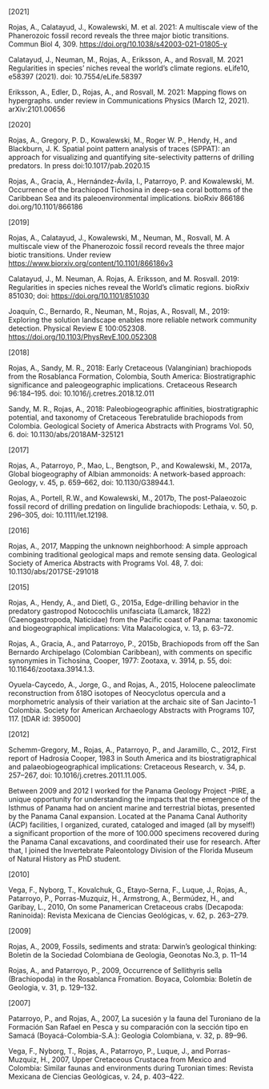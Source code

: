 [2021]

Rojas, A., Calatayud, J., Kowalewski, M. et al. 2021: A multiscale view of the Phanerozoic fossil record reveals the three major biotic transitions. Commun Biol 4, 309. https://doi.org/10.1038/s42003-021-01805-y

Calatayud, J., Neuman, M., Rojas, A., Eriksson, A., and Rosvall, M. 2021 Regularities in species’ niches reveal the world’s climate regions. eLife10, e58397 (2021). doi: 10.7554/eLife.58397

Eriksson, A., Edler, D., Rojas, A., and Rosvall, M. 2021: Mapping flows on hypergraphs. under review in Communications Physics (March 12, 2021). arXiv:2101.00656

[2020]

Rojas, A., Gregory, P. D.,  Kowalewski, M., Roger W. P., Hendy, H., and Blackburn, J. K.  Spatial point pattern analysis of traces (SPPAT): an approach for visualizing and quantifying site-selectivity patterns of drilling predators. In press doi:10.1017/pab.2020.15

Rojas, A., Gracia, A., Hernández-Ávila, I., Patarroyo, P. and Kowalewski, M. Occurrence of the brachiopod Tichosina in deep-sea coral bottoms of the Caribbean Sea and its paleoenvironmental implications. bioRxiv 866186 doi.org/10.1101/866186

[2019]

Rojas, A., Calatayud, J., Kowalewski, M., Neuman, M., Rosvall, M. A multiscale view of the Phanerozoic fossil record reveals the three major biotic transitions. Under review https://www.biorxiv.org/content/10.1101/866186v3

Calatayud, J., M. Neuman, A. Rojas, A. Eriksson, and M. Rosvall. 2019: Regularities in species niches reveal the World’s climatic regions. bioRxiv 851030; doi: https://doi.org/10.1101/851030

Joaquín, C., Bernardo, R., Neuman, M., Rojas, A., Rosvall, M., 2019: Exploring the solution landscape enables more reliable network community detection. Physical Review E 100:052308. https://doi.org/10.1103/PhysRevE.100.052308

[2018]

Rojas, A., Sandy, M. R., 2018: Early Cretaceous (Valanginian) brachiopods from the Rosablanca Formation, Colombia, South America: Biostratigraphic significance and paleogeographic implications. Cretaceous Research 96:184–195. doi: 10.1016/j.cretres.2018.12.011

Sandy, M. R., Rojas, A., 2018: Paleobiogeographic affinities, biostratigraphic potential, and taxonomy of Cretaceous Terebratulide brachiopods from Colombia. Geological Society of America Abstracts with Programs Vol. 50, 6.  doi: 10.1130/abs/2018AM-325121

[2017]

Rojas, A., Patarroyo, P., Mao, L., Bengtson, P., and Kowalewski, M., 2017a, Global biogeography of Albian ammonoids: A network-based approach: Geology, v. 45, p. 659–662, doi: 10.1130/G38944.1.

Rojas, A., Portell, R.W., and Kowalewski, M., 2017b, The post-Palaeozoic fossil record of drilling predation on lingulide brachiopods: Lethaia, v. 50, p. 296–305, doi: 10.1111/let.12198.

[2016]

Rojas, A., 2017, Mapping the unknown neighborhood: A simple approach combining traditional geological maps and remote sensing data. Geological Society of America Abstracts with Programs Vol. 48, 7. doi: 10.1130/abs/2017SE-291018

[2015]

Rojas, A., Hendy, A., and Dietl, G., 2015a, Edge-drilling behavior in the predatory gastropod Notocochlis unifasciata (Lamarck, 1822) (Caenogastropoda, Naticidae) from the Pacific coast of Panama: taxonomic and biogeographical implications: Vita Malacologica, v. 13, p. 63–72.

Rojas, A., Gracia, A., and Patarroyo, P., 2015b, Brachiopods from off the San Bernardo Archipelago (Colombian Caribbean), with comments on specific synonymies in Tichosina, Cooper, 1977: Zootaxa, v. 3914, p. 55, doi: 10.11646/zootaxa.3914.1.3.

Oyuela-Caycedo, A., Jorge, G., and Rojas, A., 2015, Holocene paleoclimate reconstruction from δ18O isotopes of Neocyclotus opercula and a morphometric analysis of their variation at the archaic site of San Jacinto-1 Colombia. Society for American Archaeology Abstracts with Programs 107, 117. [tDAR id: 395000]

[2012]

Schemm-Gregory, M., Rojas, A., Patarroyo, P., and Jaramillo, C., 2012, First report of Hadrosia Cooper, 1983 in South America and its biostratigraphical and palaeobiogeographical implications: Cretaceous Research, v. 34, p. 257–267, doi: 10.1016/j.cretres.2011.11.005.

Between 2009 and 2012 I worked for the Panama Geology Project -PIRE, a unique opportunity for understanding the impacts that the emergence of the Isthmus of Panama had on ancient marine and terrestrial biotas, presented by the Panama Canal expansion. Located at the Panama Canal Authority (ACP) facilities, I organized, curated, cataloged and imaged (all by myself!) a significant proportion of the more of 100.000 specimens recovered during the Panama Canal excavations, and coordinated their use for research. After that, I joined the Invertebrate Paleontology Division of the Florida Museum of Natural History as PhD student.

[2010]

Vega, F., Nyborg, T., Kovalchuk, G., Etayo-Serna, F., Luque, J., Rojas, A., Patarroyo, P., Porras-Muzquiz, H., Armstrong, A., Bermúdez, H., and Garibay, L., 2010, On some Panamerican Cretaceous crabs (Decapoda: Raninoida): Revista Mexicana de Ciencias Geológicas, v. 62, p. 263–279.

[2009]

Rojas, A., 2009, Fossils, sediments and strata: Darwin’s geological thinking: Boletin de la Sociedad Colombiana de Geologia, Geonotas No.3, p. 11–14

Rojas, A., and Patarroyo, P., 2009, Occurrence of Sellithyris sella (Brachiopoda) in the Rosablanca Fromation. Boyaca, Colombia: Boletín de Geologia, v. 31, p. 129–132.

[2007]

Patarroyo, P., and Rojas, A., 2007, La sucesión y la fauna del Turoniano de la Formación San Rafael en Pesca y su comparación con la sección tipo en Samacá (Boyacá-Colombia-S.A.): Geologia Colombiana, v. 32, p. 89–96.

Vega, F., Nyborg, T., Rojas, A., Patarroyo, P., Luque, J., and Porras-Muzquiz, H., 2007, Upper Cretaceous Crustacea from Mexico and Colombia: Similar faunas and environments during Turonian times: Revista Mexicana de Ciencias Geológicas, v. 24, p. 403–422.
